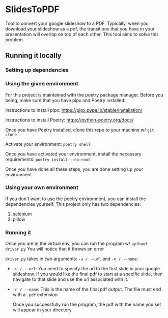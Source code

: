 # SlidesToPDF

Tool to convert your google slideshow to a PDF. Typically, when you download your slideshow as a pdf, the transitions that you have in your presentation will overlap on top of each other. This tool aims to solve this problem.

## Running it locally

### Setting up dependencies

### Using the given environment

For this project is maintained with the poetry package manager. Before you being, make sure that you have pipx and Poetry installed:

Instructions to install pipx: https://pipx.pypa.io/stable/installation/

Instructions to install Poetry: https://python-poetry.org/docs/

Once you have Poetry installed, clone this repo to your machine w/ `git clone`

Activate your environment: `poetry shell`

Once you have activated your environment, install the necessary requirements:
`poetry install --no-root` 

Once you have done all these steps, you are done setting up your environment

### Using your own environment

If you don't want to use the poetry environment, you can install the dependencies yourself. This project only has two dependencies:

1. selenium
2. pillow

### Running it

Once you are in the virtual env, you can run the program w/ `python3 driver.py` You will notice that it throws an error

`driver.py` takes in two arguments: `-u / --url` and `-n / --name`:
- `-u / --url`: You need to specify the url to the first slide in your google slideshow. If you would like the final pdf to start at a specific slide, then navigate to that slide and use the url associated with it.
- `-n / --name`: This is the name of the final pdf output. The file must end with a `.pdf` extension

  Once you successfully run the program, the pdf with the name you set will appear in your directory
